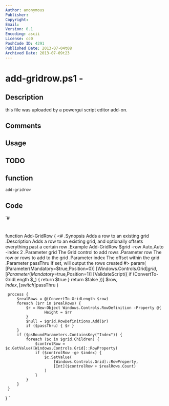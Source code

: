 ```yaml
---
Author: anonymous
Publisher: 
Copyright: 
Email: 
Version: 0.1
Encoding: ascii
License: cc0
PoshCode ID: 4291
Published Date: 2013-07-04t08
Archived Date: 2013-07-09t23
---
```


# add-gridrow.ps1 - 

## Description

this file was uploaded by a powergui script editor add-on.

## Comments



## Usage



## TODO



## function

`add-gridrow`

## Code

`#
 #
 function Add-GridRow
 {
     <#
         .Synopsis
             Adds a row to an existing grid
         .Description
             Adds a row to an existing grid, and optionally offsets everything past a certain row
         .Example
             Add-GridRow $grid -row Auto,Auto -index 2
         .Parameter grid
             The Grid control to add rows
         .Parameter row
             The row or rows to add to the grid
         .Parameter index
             The offset within the grid 
         .Parameter passThru  
             If set, will output the rows created     
     #>    
     param(
     [Parameter(Mandatory=$true,Position=0)]
     [Windows.Controls.Grid]$grid,
     [Parameter(Mandatory=$true,Position=1)]
     [ValidateScript({
         if (ConvertTo-GridLength $_) {
             return $true
         }
         return $false
     })]
     $row,    
     $index,
     [switch]$passThru
     )    
     
     process {    
         $realRows = @(ConvertTo-GridLength $row)
         foreach ($rr in $realRows) {
             $r = New-Object Windows.Controls.RowDefinition -Property @{
                     Height = $rr
             }
             $null = $grid.RowDefinitions.Add($r)
             if ($passThru) { $r } 
         }
         if ($psBoundParameters.ContainsKey("Index")) {
             foreach ($c in $grid.Children) {
                 $controlRow = $c.GetValue([Windows.Controls.Grid]::RowProperty)
                 if ($controlRow -ge $index) {
                     $c.SetValue(
                         [Windows.Controls.Grid]::RowProperty, 
                         [Int]($controlRow + $realRows.Count)
                     )                    
                 }
             }
         }               
     }
 }
`

